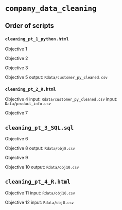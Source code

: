 # `company_data_cleaning`

## Order of scripts

### `cleaning_pt_1_python.html`

Objective 1

Objective 2

Objective 3

Objective 5
output: `Rdata/customer_py_cleaned.csv`

### `cleaning_pt_2_R.html`

Objective 4
input: `Rdata/customer_py_cleaned.csv`
input: `Data/product_info.csv`

Objective 7

## `cleaning_pt_3_SQL.sql`
Objective 6

Objective 8
output: `Rdata/obj8.csv`

Objective 9

Objective 10
output: `Rdata/obj10.csv`

## `cleaning_pt_4_R.html`

Objective 11
input: `Rdata/obj10.csv`

Objective 12
input: `Rdata/obj8.csv` 
